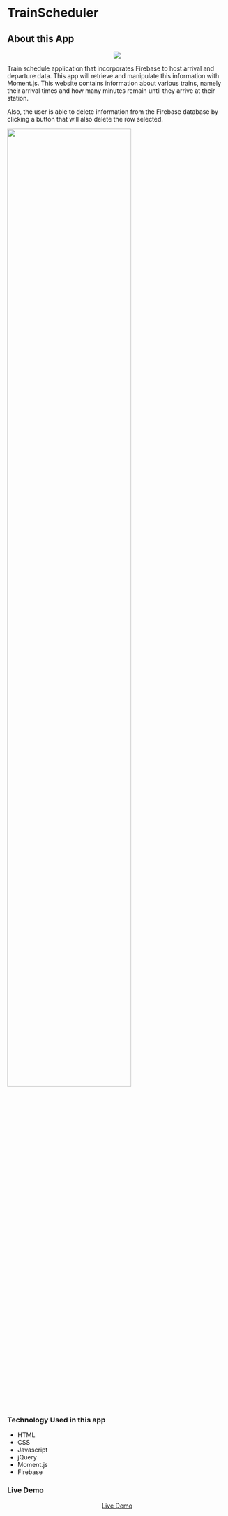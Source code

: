 # TrainScheduler
<h2>About this App</h2>
<center><img src="https://i.imgur.com/3HEt5eK.png"></center>

Train schedule application that incorporates Firebase to host arrival and departure data. This app will retrieve and manipulate this information with Moment.js. This website contains information about various trains, namely their arrival times and how many minutes remain until they arrive at their station.

Also, the user is able to delete information from the Firebase database by clicking a button that will also delete the row selected.

<img src="https://i.imgur.com/uP2QiRW.png" width="75%">


<h3>Technology Used in this app</h3>
<ul>
  <li>HTML</li>
  <li>CSS</li>
  <li>Javascript</li>
  <li>jQuery</li>
  <li>Moment.js</li>
  <li>Firebase</li>
</ul>

<h3>Live Demo</h3>

<center><a href="https://rederu.github.io/TrainScheduler">Live Demo</a></center>

